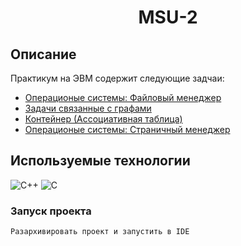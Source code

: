 <h1 align="center">MSU-2</h1>

## Описание
Практикум на ЭВМ содержит следующие задчаи:
+ [Операционые системы: Файловый менеджер](https://github.com/SoinRoma/MSU_2Course/tree/master/FileManager)
+ [Задачи связанные с графами](https://github.com/SoinRoma/MSU_2Course/tree/master/Graf's)
+ [Контейнер (Ассоциативная таблица)](https://github.com/SoinRoma/MSU_2Course/tree/master/HashTable)
+ [Операционые системы: Страничный менеджер](https://github.com/SoinRoma/MSU_2Course/tree/master/PageManager)

## Используемые технологии
![C++](https://img.shields.io/badge/-C++-black?style=flat-square&logo=c++5&logoColor=c++)
![C](https://img.shields.io/badge/-C-black?style=flat-square&logo=c5&logoColor=c)

### Запуск проекта
```
Разархивировать проект и запустить в IDE
```
